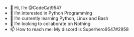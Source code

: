 - 👋 Hi, I’m @CodeCat9547
- 👀 I’m interested in Python Programming
- 🌱 I’m currently learning Python, Linux and Bash
- 💞️ I’m looking to collaborate on Nothing
- 📫 How to reach me: My discord is Superhero9547#2958

<!---
CodeCat9547/CodeCat9547 is a ✨ special ✨ repository because its `README.md` (this file) appears on your GitHub profile.
You can click the Preview link to take a look at your changes.
--->
